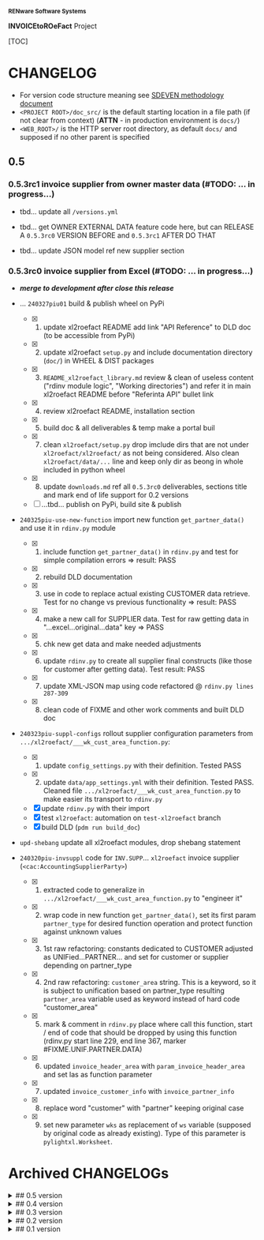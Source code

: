 <small>**RENware Software Systems**</small>

**INVOICEtoROeFact** Project

[TOC]


# CHANGELOG

- For version code structure meaning see [SDEVEN methodology document](http://sdeven.renware.eu)
- `<PROJECT ROOT>/doc_src/` is the default starting location in a file path (if not clear from context) (**ATTN** - in production environment is `docs/`)
- `<WEB_ROOT>/` is the HTTP server root directory, as default `docs/` and supposed if no other parent is specified


<!-- #TODO #NOTE ...
====[ General PLAN ]====

* ---[ general planning board ]---:
    * -#NOTE link Swagger servicii web: `https://mfinante.gov.ro/web/efactura/informatii-tehnice`
    * -#NOTE link specif API incarcare fact: `https://mfinante.gov.ro/static/10/eFactura/upload.html#/EFacturaUpload/handleRequest`

* ---[ FUTURE NEW APP COMMANDS ]---:
    * `config` - set `config_settings.py` variables (make it INTERACTIVELY using `Rich prompt`)
    * `xl2json` - crt_wip... (last upd @ 240219piu_a)
    * `json2xml` - see module WRXML,
    * `json2pdf` - new module. tbd..,
    * `xml2roefact` - see module LDXML
    * chk for other commands from doc `https://invoicetoroefact.renware.eu/commercial_agreement/110-SRE-api_to_roefact_requirements.html#componenta-xl2roefact`

* ---[ Plan for `rdinv` module ]---:
        * [ ] ...wip in 0.4... invoice supplier (`<cac:AccountingSupplierParty>`)
-->




## 0.5

### 0.5.3rc1 invoice supplier from owner master data (#TODO: ... in progress...)

* tbd... update all `/versions.yml`

* tbd... get OWNER EXTERNAL DATA feature code here, but can RELEASE A `0.5.3rc0` VERSION BEFORE and `0.5.3rc1` AFTER DO THAT

* tbd... update JSON model ref new supplier section




### 0.5.3rc0 invoice supplier from Excel (#TODO: ... in progress...)

* ___merge to development after close this release___

* ... `240327piu01` build & publish wheel on PyPi
    * [x] 1. update xl2roefact README add link "API Reference" to DLD doc (to be accessible from PyPi)
    * [x] 2. update xl2roefact `setup.py` and include documentation directory (`doc/`) in WHEEL & DIST packages
    * [x] 3. `README_xl2roefact_library.md` review & clean of useless content ("rdinv module logic", "Working directories") and refer it in main xl2roefact README before "Referinta API" bullet link
    * [x] 4. review xl2roefact README, installation section
    * [x] 5. build doc & all deliverables & temp make a portal buil
    * [x] 7. clean `xl2roefact/setup.py` drop imclude dirs that are not under `xl2roefact/xl2roefact/` as not being considered. Also clean `xl2roefact/data/...` line and keep only dir as beong in whole included in python wheel
    * [x] 8. update `downloads.md` ref all `0.5.3rc0` deliverables, sections title and mark end of life support for 0.2 versions
    * [ ] ...tbd... publish on PyPi, build site & publish
* `240325piu-use-new-function` import new function `get_partner_data()` and use it in `rdinv.py` module
    * [x] 1. include function `get_partner_data()` in `rdinv.py` and test for simple compilation errors => result: PASS
    * [x] 2. rebuild DLD documentation
    * [x] 3. use in code to replace actual existing CUSTOMER data retrieve. Test for no change vs previous functionality => result: PASS
    * [x] 4. make a new call for SUPPLIER data. Test for raw getting data in "...excel...original...data" key => PASS
    * [x] 5. chk new get data and make needed adjustments
    * [x] 6. update `rdinv.py` to create all supplier final constructs (like those for customer after getting data). Test result: PASS
    * [x] 7. update XML-JSON map using code refactored @ `rdinv.py lines 287-309`
    * [x] 8. clean code of FIXME and other work comments and built DLD doc
* `240323piu-suppl-configs` rollout supplier configuration parameters from `.../xl2roefact/___wk_cust_area_function.py`:
    * [x] 1. update `config_settings.py` with their definition. Tested PASS
    * [x] 2. update `data/app_settings.yml` with their definition. Tested PASS. Cleaned file `.../xl2roefact/___wk_cust_area_function.py` to make easier its transport to `rdinv.py`
    * [x] update `rdinv.py` with their import
    * [x] test `xl2roefact`: automation on `test-xl2roefact` branch
    * [x] build DLD (`pdm run build_doc`)
* `upd-shebang` update all xl2roefact modules, drop shebang statement
* `240320piu-invsuppl` code for `INV.SUPP`... `xl2roefact` invoice supplier (`<cac:AccountingSupplierParty>`)
    * [x] 1. extracted code to generalize in `.../xl2roefact/___wk_cust_area_function.py` to "engineer it"
    * [x] 2. wrap code in new function `get_partner_data()`, set its first param `partner_type` for desired function operation and protect function against unknown values
    * [x] 3. 1st raw refactoring: constants dedicated to CUSTOMER adjusted as UNIFied...PARTNER... and set for customer or supplier depending on partner_type
    * [x] 4. 2nd raw refactoring: `customer_area` string. This is a keyword, so it is subject to unification based on partner_type resulting `partner_area` variable used as keyword instead of hard code "customer_area"
    * [x] 5. mark & comment in `rdinv.py` place where call this function, start / end of code that should be dropped by using this function (rdinv.py start line 229, end line 367, marker #FIXME.UNIF.PARTNER.DATA)
    * [x] 6. updated `invoice_header_area` with `param_invoice_header_area` and set las as function parameter
    * [x] 7. updated `invoice_customer_info` with `invoice_partner_info`
    * [x] 8. replace word "customer" with "partner" keeping original case
    * [x] 9. set new parameter `wks` as replacement of `ws` variable (supposed by original code as already existing). Type of this parameter is `pylightxl.Worksheet`.











# Archived CHANGELOGs


<details markdown="1"><summary markdown="1">
## 0.5 version
</summary>

<!-- * [...v_xxx...](./changelog_history/CHANGELOG-xxx.md) -->
* [`0.5.2.dev2` release xl2roefact.`0.4.1.dev1` fix sEXE bug from `0.4.1.dev0` version](./changelog_history/CHANGELOG-0.5.2.dev2.md)
* [`0.5.1.dev1` site readability improvements](./changelog_history/CHANGELOG-0.5.1.dev1.md)
</details>




<details markdown="1"><summary markdown="1">
## 0.4 version
</summary>

* [`0.4.1.dev0` xl2roefact include a data directory in package for various data files "built-in" package](./changelog_history/CHANGELOG-0.4.1.dev0.md)
* [`0.4.0.dev2` externalize recommended rules for updating app setting rules](./changelog_history/CHANGELOG-0.4.0.dev2.md)
</details>




<details markdown="1"><summary markdown="1">
## 0.3 version
</summary>

* [`0.3.2b0` single EXE version](./changelog_history/CHANGELOG-0.3.2b0.md)
* [`0.3.1b1` fixed bug JSON->["Invoice"]["cac_InvoiceLine"] list[list]](./changelog_history/CHANGELOG-0.3.1b1.md)
* [`0.3.1b`  promote v0.3.0b0 deliverables: WHEEL, TRA.GZ, MSI to `0.3.1b`](./changelog_history/CHANGELOG-0.3.1b.md)
* [`0.3.0b` xl2roefact invoice taxes summary](./changelog_history/CHANGELOG-0.3.0b.md)
</details>




<details markdown="1"><summary markdown="1">
## 0.2 version
</summary>

* [`0.2.2.dev` project development environment improvements](./changelog_history/CHANGELOG-0.2.2.dev.md)
* [`0.2.1b` invoice grand totals](./changelog_history/CHANGELOG-0.2.1b.md)
* [`0.2.0b` xl2roefact invoice customer info-optional items (bank, email, reg-com, phone)](./changelog_history/CHANGELOG-0.2.0b.md)
</details>




<details markdown="1"><summary markdown="1">
## 0.1 version
</summary>

* [`0.1.22b` xl2roefact application interface improvements](./changelog_history/CHANGELOG-0.1.22b.md)
* [`0.1.21.post3` cleaned system documentation and site](./changelog_history/CHANGELOG-0.1.21.post3.md)
* [`0.1.21.post2` xl2roefact app detailed section with commands & options "--help" like](./changelog_history/CHANGELOG-0.1.21.post2.md)
* [`0.1.21.post1` fixed missing links in site root index page](./changelog_history/CHANGELOG-0.1.21.post1.md)
* [`0.1.21` rollout news in system portal invoicetoroefact.renware.eu](./changelog_history/CHANGELOG-0.1.21.md)
* [`0.1.20.dev` invoice customer address](./changelog_history/CHANGELOG-0.1.20.dev.md)
* [`0.1.19.dev` invoice customer and partial invoice total values calculations](./changelog_history/CHANGELOG-0.1.19.dev.md)
* [`0.1.18.dev` invoice customer CUI partial invoice total values calculations](./changelog_history/CHANGELOG-0.1.18.dev.md)
* [`0.1.17.dev` fixed all application & package running standard ways](./changelog_history/CHANGELOG-0.1.17.dev.md)
* [`0.1.16.dev` improving Excel kv-data search with "IN-LABEL" method](./changelog_history/CHANGELOG-0.1.16.dev.md)
* [`0.1.15` updated solution portal `http://invoicetoroefact.renware.eu/`](./changelog_history/CHANGELOG-0.1.15.md)
* [`0.1.14.dev` invoice issue date](./changelog_history/CHANGELOG-0.1.14.dev.md)
* [`0.1.13.dev` invoice currency](./changelog_history/CHANGELOG-0.1.13.dev.md)
* [`0.1.12.dev` invoice number](./changelog_history/CHANGELOG-0.1.12.dev.md)
* [`0.1.11.dev` packaging improvements for app & xl2roefact package](./changelog_history/CHANGELOG-0.1.11.dev.md)
* [`0.1.10.dev` command interface improved, `msi` package building, invoice template & updated documentation](./changelog_history/CHANGELOG-0.1.10.dev.md)
* [`0.1.9.dev` `xl2roefact.RDINV` running executable and distribution kit](./changelog_history/CHANGELOG-0.1.9.dev.md)
* [`0.1.8.dev` improved application structure and first executable release](./changelog_history/CHANGELOG-0.1.8.dev.md)
* [`0.1.7.dev` `xl2roefact.RDINV` invoice items & metadata + *OPEN ISSUES*](./changelog_history/CHANGELOG-0.1.7.dev.md)
* [`0.1.6.dev` commercial agreement OPTIONS document](changelog_history/CHANGELOG-0.1.6.dev.md)
* [`0.1.5.dev` init component *xl2roefact* for CLI application](./changelog_history/CHANGELOG-0.1.5.dev.md)
* [`0.1.4.dev` Create system backbone structure](./changelog_history/CHANGELOG-0.1.4.dev.md)
* [`0.1.3.dev` Enhancing `payments_validation_board` technical proposal](./changelog_history/CHANGELOG-0.1.3.dev.md)
* [`0.1.2.dev` Enhancing `APItoROefact` technical proposal](./changelog_history/CHANGELOG-0.1.2.dev.md)
* [`0.1.1.dev` Elaborating technical proposal](./changelog_history/CHANGELOG-0.1.1.dev.md)
* [`0.1.0.dev` System raw backbone](./changelog_history/CHANGELOG-0.1.0.dev.md)
</details>


